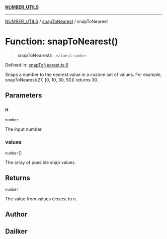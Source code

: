 [**NUMBER_UTILS**](../../README.md)

***

[NUMBER_UTILS](../../README.md) / [snapToNearest](../README.md) / snapToNearest

# Function: snapToNearest()

> **snapToNearest**(`n`, `values`): `number`

Defined in: [snapToNearest.ts:9](https://github.com/dailker/everyutil/blob/f26e87c168ee8f020523b40693c98a91bd1abdcf/src/number/snapToNearest.ts#L9)

Snaps a number to the nearest value in a custom set of values.
For example, snapToNearest(27, [0, 10, 30, 50]) returns 30.

## Parameters

### n

`number`

The input number.

### values

`number`[]

The array of possible snap values.

## Returns

`number`

The value from values closest to n.

## Author

## Dailker
